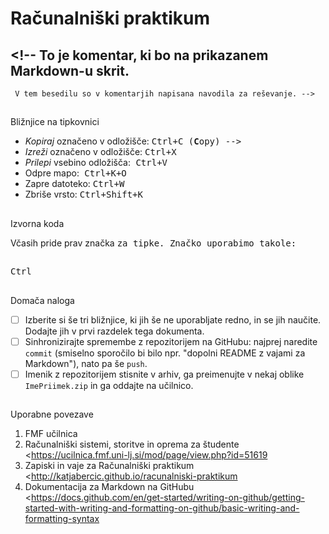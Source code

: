 <!-- glavni naslov -->
# Računalniški praktikum
## <!-- To je komentar, ki bo na prikazanem Markdown-u skrit. 
     V tem besedilu so v komentarjih napisana navodila za reševanje. -->

## <!-- 2. nivojski razdelek -->
Bližnjice na tipkovnici

- *Kopiraj* označeno v odložišče: <kbd>Ctrl+<kbd>C (**C**opy) -->
- *Izreži* označeno v odložišče: <kbd>Ctrl+<kbd>X
- *Prilepi* vsebino odložišča:<kbd> Ctrl+<kbd>V
- Odpre mapo:<kbd> Ctrl+<kbd>K+<kbd>O
- Zapre datoteko: <kbd>Ctrl+<kbd>W
- Zbriše vrsto: <kbd>Ctrl+<kbd>Shift+<kbd>K

## <!-- 2. nivojski razdelek -->
Izvorna koda

Včasih pride prav značka <kbd> za tipke. Značko uporabimo takole:

## <!-- začetek bloka z izvorno kodo -->
<kbd>Ctrl</kbd>
<!-- konec bloka z izvorno kodo -->

## <!-- 2. nivojski razdelek -->
Domača naloga

 <!-- Spodnji seznam bo pripravil seznam nalog. Na GitHubu bodo lepo vidna potrditvena polja, 
     VSCode pa bo prikazal samo oglate oklepaje. Ko nalogo opravite, si to lahko zabeležite tako,
     da spremenite [ ] v [x]. -->
- [ ] Izberite si še tri bližnjice, ki jih še ne uporabljate redno, in se jih naučite. 
      Dodajte jih v prvi razdelek tega dokumenta.
- [ ] Sinhronizirajte spremembe z repozitorijem na GitHubu: najprej naredite `commit` (smiselno sporočilo bi bilo npr. "dopolni README z vajami za Markdown"), nato pa še `push`.
- [ ] Imenik z repozitorijem stisnite v arhiv, ga preimenujte v nekaj oblike `ImePriimek.zip` in ga oddajte na učilnico.

## <!-- 2. nivojski razdelek -->
Uporabne povezave

1. FMF učilnica <!-- https://ucilnica.fmf.uni-lj.si/ -->
2. Računalniški sistemi, storitve in oprema za študente <https://ucilnica.fmf.uni-lj.si/mod/page/view.php?id=51619 
3. Zapiski in vaje za Računalniški praktikum <http://katjabercic.github.io/racunalniski-praktikum
4. Dokumentacija za Markdown na GitHubu <https://docs.github.com/en/get-started/writing-on-github/getting-started-with-writing-and-formatting-on-github/basic-writing-and-formatting-syntax
